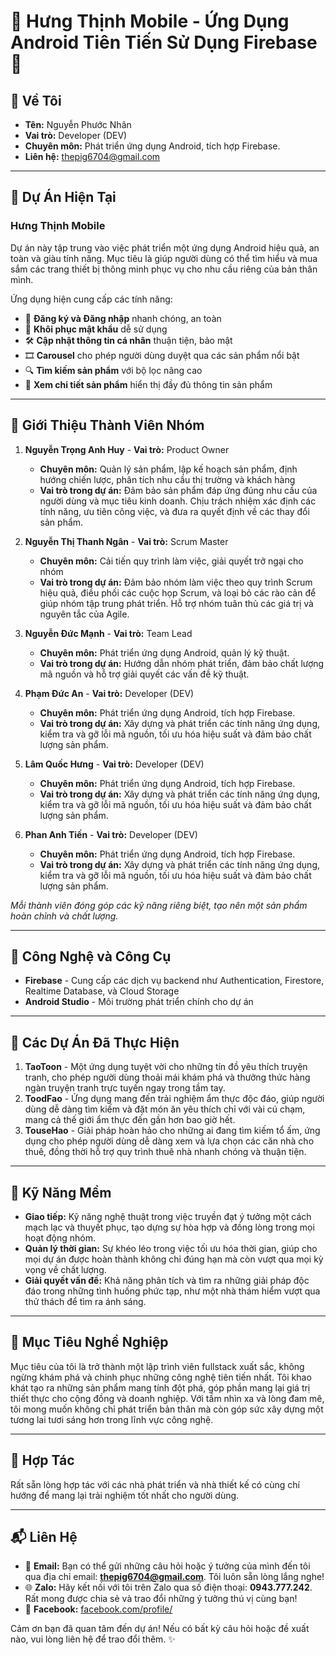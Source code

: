 # 🌟 Hưng Thịnh Mobile - Ứng Dụng Android Tiên Tiến Sử Dụng Firebase 🌟

## 👤 Về Tôi
- **Tên:** Nguyễn Phước Nhân
- **Vai trò:** Developer (DEV)
- **Chuyên môn:** Phát triển ứng dụng Android, tích hợp Firebase.
- **Liên hệ:** thepig6704@gmail.com

---

## 📱 Dự Án Hiện Tại
### Hưng Thịnh Mobile
Dự án này tập trung vào việc phát triển một ứng dụng Android hiệu quả, an toàn và giàu tính năng. Mục tiêu là giúp người dùng có thể tìm hiểu và mua sắm các trang thiết bị thông minh phục vụ cho nhu cầu riêng của bản thân mình.

Ứng dụng hiện cung cấp các tính năng:
- 📌 **Đăng ký và Đăng nhập** nhanh chóng, an toàn
- 🔐 **Khôi phục mật khẩu** dễ sử dụng
- 🛠️ **Cập nhật thông tin cá nhân** thuận tiện, bảo mật
- 🎞️ **Carousel** cho phép người dùng duyệt qua các sản phẩm nổi bật
- 🔍 **Tìm kiếm sản phẩm** với bộ lọc nâng cao
- 📄 **Xem chi tiết sản phẩm** hiển thị đầy đủ thông tin sản phẩm

---

## 👥 Giới Thiệu Thành Viên Nhóm
1. **Nguyễn Trọng Anh Huy** - **Vai trò:** Product Owner
   - **Chuyên môn:** Quản lý sản phẩm, lập kế hoạch sản phẩm, định hướng chiến lược, phân tích nhu cầu thị trường và khách hàng
   - **Vai trò trong dự án:** Đảm bảo sản phẩm đáp ứng đúng nhu cầu của người dùng và mục tiêu kinh doanh. Chịu trách nhiệm xác định các tính năng, ưu tiên công việc, và đưa ra quyết định về các thay đổi sản phẩm.

2. **Nguyễn Thị Thanh Ngân** - **Vai trò:** Scrum Master
   - **Chuyên môn:** Cải tiến quy trình làm việc, giải quyết trở ngại cho nhóm
   - **Vai trò trong dự án:** Đảm bảo nhóm làm việc theo quy trình Scrum hiệu quả, điều phối các cuộc họp Scrum, và loại bỏ các rào cản để giúp nhóm tập trung phát triển. Hỗ trợ nhóm tuân thủ các giá trị và nguyên tắc của Agile.

3. **Nguyễn Đức Mạnh** - **Vai trò:** Team Lead
   - **Chuyên môn:** Phát triển ứng dụng Android, quản lý kỹ thuật.
   - **Vai trò trong dự án:** Hướng dẫn nhóm phát triển, đảm bảo chất lượng mã nguồn và hỗ trợ giải quyết các vấn đề kỹ thuật.
  
4. **Phạm Đức An** - **Vai trò:** Developer (DEV)
   - **Chuyên môn:** Phát triển ứng dụng Android, tích hợp Firebase.
   - **Vai trò trong dự án:** Xây dựng và phát triển các tính năng ứng dụng, kiểm tra và gỡ lỗi mã nguồn, tối ưu hóa hiệu suất và đảm bảo chất lượng sản phẩm.
  
5. **Lâm Quốc Hưng** - **Vai trò:** Developer (DEV)
   - **Chuyên môn:** Phát triển ứng dụng Android, tích hợp Firebase.
   - **Vai trò trong dự án:** Xây dựng và phát triển các tính năng ứng dụng, kiểm tra và gỡ lỗi mã nguồn, tối ưu hóa hiệu suất và đảm bảo chất lượng sản phẩm.
  
6. **Phan Anh Tiến** - **Vai trò:** Developer (DEV)
   - **Chuyên môn:** Phát triển ứng dụng Android, tích hợp Firebase.
   - **Vai trò trong dự án:** Xây dựng và phát triển các tính năng ứng dụng, kiểm tra và gỡ lỗi mã nguồn, tối ưu hóa hiệu suất và đảm bảo chất lượng sản phẩm.

*Mỗi thành viên đóng góp các kỹ năng riêng biệt, tạo nên một sản phẩm hoàn chỉnh và chất lượng.*

---

## 🚀 Công Nghệ và Công Cụ
- **Firebase** - Cung cấp các dịch vụ backend như Authentication, Firestore, Realtime Database, và Cloud Storage
- **Android Studio** - Môi trường phát triển chính cho dự án

---

## 💼 Các Dự Án Đã Thực Hiện
1. **TaoToon** - Một ứng dụng tuyệt vời cho những tín đồ yêu thích truyện tranh, cho phép người dùng thoải mái khám phá và thưởng thức hàng ngàn truyện tranh trực tuyến ngay trong tầm tay.
2. **ToodFao** - Ứng dụng mang đến trải nghiệm ẩm thực độc đáo, giúp người dùng dễ dàng tìm kiếm và đặt món ăn yêu thích chỉ với vài cú chạm, mang cả thế giới ẩm thực đến gần hơn bao giờ hết.
3. **TouseHao** - Giải pháp hoàn hảo cho những ai đang tìm kiếm tổ ấm, ứng dụng cho phép người dùng dễ dàng xem và lựa chọn các căn nhà cho thuê, đồng thời hỗ trợ quy trình thuê nhà nhanh chóng và thuận tiện.

---

## 🧩 Kỹ Năng Mềm
- **Giao tiếp:** Kỹ năng nghệ thuật trong việc truyền đạt ý tưởng một cách mạch lạc và thuyết phục, tạo dựng sự hòa hợp và đồng lòng trong mọi hoạt động nhóm.
- **Quản lý thời gian:** Sự khéo léo trong việc tối ưu hóa thời gian, giúp cho mọi dự án được hoàn thành không chỉ đúng hạn mà còn vượt qua mọi kỳ vọng về chất lượng.
- **Giải quyết vấn đề:** Khả năng phân tích và tìm ra những giải pháp độc đáo trong những tình huống phức tạp, như một nhà thám hiểm vượt qua thử thách để tìm ra ánh sáng.

---

## 🌟 Mục Tiêu Nghề Nghiệp
Mục tiêu của tôi là trở thành một lập trình viên fullstack xuất sắc, không ngừng khám phá và chinh phục những công nghệ tiên tiến nhất. Tôi khao khát tạo ra những sản phẩm mang tính đột phá, góp phần mang lại giá trị thiết thực cho cộng đồng và doanh nghiệp. Với tầm nhìn xa và lòng đam mê, tôi mong muốn không chỉ phát triển bản thân mà còn góp sức xây dựng một tương lai tươi sáng hơn trong lĩnh vực công nghệ.

---

## 🤝 Hợp Tác
Rất sẵn lòng hợp tác với các nhà phát triển và nhà thiết kế có cùng chí hướng để mang lại trải nghiệm tốt nhất cho người dùng.

---

## 📬 Liên Hệ
- 📧 **Email:** Bạn có thể gửi những câu hỏi hoặc ý tưởng của mình đến tôi qua địa chỉ email: **thepig6704@gmail.com**. Tôi luôn sẵn lòng lắng nghe!
- 🌐 **Zalo:** Hãy kết nối với tôi trên Zalo qua số điện thoại: **0943.777.242**. Rất mong được chia sẻ và trao đổi những ý tưởng thú vị cùng bạn!
- 👤 **Facebook:** [facebook.com/profile/](https://www.facebook.com/profile/)

Cảm ơn bạn đã quan tâm đến dự án! Nếu có bất kỳ câu hỏi hoặc đề xuất nào, vui lòng liên hệ để trao đổi thêm. ✨
